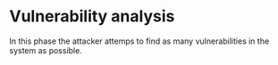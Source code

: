 # Vulnerability analysis

In this phase the attacker attemps to find as many vulnerabilities in the system as possible.


